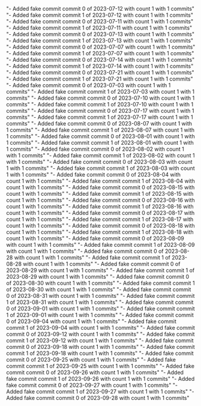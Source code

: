 "- Added fake commit commit 0 of 2023-07-12 with count 1 with 1 commits" 
"- Added fake commit commit 1 of 2023-07-12 with count 1 with 1 commits" 
"- Added fake commit commit 0 of 2023-07-11 with count 1 with 1 commits" 
"- Added fake commit commit 1 of 2023-07-11 with count 1 with 1 commits" 
"- Added fake commit commit 0 of 2023-07-13 with count 1 with 1 commits" 
"- Added fake commit commit 1 of 2023-07-13 with count 1 with 1 commits" 
"- Added fake commit commit 0 of 2023-07-07 with count 1 with 1 commits" 
"- Added fake commit commit 1 of 2023-07-07 with count 1 with 1 commits" 
"- Added fake commit commit 0 of 2023-07-14 with count 1 with 1 commits" 
"- Added fake commit commit 1 of 2023-07-14 with count 1 with 1 commits" 
"- Added fake commit commit 0 of 2023-07-21 with count 1 with 1 commits" 
"- Added fake commit commit 1 of 2023-07-21 with count 1 with 1 commits" 
"- Added fake commit commit 0 of 2023-07-03 with count 1 with 1 commits" 
"- Added fake commit commit 1 of 2023-07-03 with count 1 with 1 commits" 
"- Added fake commit commit 0 of 2023-07-10 with count 1 with 1 commits" 
"- Added fake commit commit 1 of 2023-07-10 with count 1 with 1 commits" 
"- Added fake commit commit 0 of 2023-07-17 with count 1 with 1 commits" 
"- Added fake commit commit 1 of 2023-07-17 with count 1 with 1 commits" 
"- Added fake commit commit 0 of 2023-08-07 with count 1 with 1 commits" 
"- Added fake commit commit 1 of 2023-08-07 with count 1 with 1 commits" 
"- Added fake commit commit 0 of 2023-08-01 with count 1 with 1 commits" 
"- Added fake commit commit 1 of 2023-08-01 with count 1 with 1 commits" 
"- Added fake commit commit 0 of 2023-08-02 with count 1 with 1 commits" 
"- Added fake commit commit 1 of 2023-08-02 with count 1 with 1 commits" 
"- Added fake commit commit 0 of 2023-08-03 with count 1 with 1 commits" 
"- Added fake commit commit 1 of 2023-08-03 with count 1 with 1 commits" 
"- Added fake commit commit 0 of 2023-08-04 with count 1 with 1 commits" 
"- Added fake commit commit 1 of 2023-08-04 with count 1 with 1 commits" 
"- Added fake commit commit 0 of 2023-08-15 with count 1 with 1 commits" 
"- Added fake commit commit 1 of 2023-08-15 with count 1 with 1 commits" 
"- Added fake commit commit 0 of 2023-08-16 with count 1 with 1 commits" 
"- Added fake commit commit 1 of 2023-08-16 with count 1 with 1 commits" 
"- Added fake commit commit 0 of 2023-08-17 with count 1 with 1 commits" 
"- Added fake commit commit 1 of 2023-08-17 with count 1 with 1 commits" 
"- Added fake commit commit 0 of 2023-08-18 with count 1 with 1 commits" 
"- Added fake commit commit 1 of 2023-08-18 with count 1 with 1 commits" 
"- Added fake commit commit 0 of 2023-08-09 with count 1 with 1 commits" 
"- Added fake commit commit 1 of 2023-08-09 with count 1 with 1 commits" 
"- Added fake commit commit 0 of 2023-08-28 with count 1 with 1 commits" 
"- Added fake commit commit 1 of 2023-08-28 with count 1 with 1 commits" 
"- Added fake commit commit 0 of 2023-08-29 with count 1 with 1 commits" 
"- Added fake commit commit 1 of 2023-08-29 with count 1 with 1 commits" 
"- Added fake commit commit 0 of 2023-08-30 with count 1 with 1 commits" 
"- Added fake commit commit 1 of 2023-08-30 with count 1 with 1 commits" 
"- Added fake commit commit 0 of 2023-08-31 with count 1 with 1 commits" 
"- Added fake commit commit 1 of 2023-08-31 with count 1 with 1 commits" 
"- Added fake commit commit 0 of 2023-09-01 with count 1 with 1 commits" 
"- Added fake commit commit 1 of 2023-09-01 with count 1 with 1 commits" 
"- Added fake commit commit 0 of 2023-09-04 with count 1 with 1 commits" 
"- Added fake commit commit 1 of 2023-09-04 with count 1 with 1 commits" 
"- Added fake commit commit 0 of 2023-09-12 with count 1 with 1 commits" 
"- Added fake commit commit 1 of 2023-09-12 with count 1 with 1 commits" 
"- Added fake commit commit 0 of 2023-09-18 with count 1 with 1 commits" 
"- Added fake commit commit 1 of 2023-09-18 with count 1 with 1 commits" 
"- Added fake commit commit 0 of 2023-09-25 with count 1 with 1 commits" 
"- Added fake commit commit 1 of 2023-09-25 with count 1 with 1 commits" 
"- Added fake commit commit 0 of 2023-09-26 with count 1 with 1 commits" 
"- Added fake commit commit 1 of 2023-09-26 with count 1 with 1 commits" 
"- Added fake commit commit 0 of 2023-09-27 with count 1 with 1 commits" 
"- Added fake commit commit 1 of 2023-09-27 with count 1 with 1 commits" 
"- Added fake commit commit 0 of 2023-09-28 with count 1 with 1 commits" 
